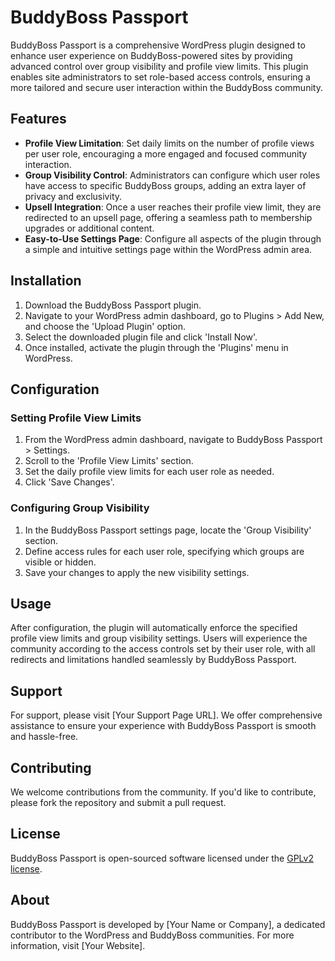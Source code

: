 # BuddyBoss Passport

BuddyBoss Passport is a comprehensive WordPress plugin designed to enhance user experience on BuddyBoss-powered sites by providing advanced control over group visibility and profile view limits. This plugin enables site administrators to set role-based access controls, ensuring a more tailored and secure user interaction within the BuddyBoss community.

## Features

- **Profile View Limitation**: Set daily limits on the number of profile views per user role, encouraging a more engaged and focused community interaction.
- **Group Visibility Control**: Administrators can configure which user roles have access to specific BuddyBoss groups, adding an extra layer of privacy and exclusivity.
- **Upsell Integration**: Once a user reaches their profile view limit, they are redirected to an upsell page, offering a seamless path to membership upgrades or additional content.
- **Easy-to-Use Settings Page**: Configure all aspects of the plugin through a simple and intuitive settings page within the WordPress admin area.

## Installation

1. Download the BuddyBoss Passport plugin.
2. Navigate to your WordPress admin dashboard, go to Plugins > Add New, and choose the 'Upload Plugin' option.
3. Select the downloaded plugin file and click 'Install Now'.
4. Once installed, activate the plugin through the 'Plugins' menu in WordPress.

## Configuration

### Setting Profile View Limits

1. From the WordPress admin dashboard, navigate to BuddyBoss Passport > Settings.
2. Scroll to the 'Profile View Limits' section.
3. Set the daily profile view limits for each user role as needed.
4. Click 'Save Changes'.

### Configuring Group Visibility

1. In the BuddyBoss Passport settings page, locate the 'Group Visibility' section.
2. Define access rules for each user role, specifying which groups are visible or hidden.
3. Save your changes to apply the new visibility settings.

## Usage

After configuration, the plugin will automatically enforce the specified profile view limits and group visibility settings. Users will experience the community according to the access controls set by their user role, with all redirects and limitations handled seamlessly by BuddyBoss Passport.

## Support

For support, please visit [Your Support Page URL]. We offer comprehensive assistance to ensure your experience with BuddyBoss Passport is smooth and hassle-free.

## Contributing

We welcome contributions from the community. If you'd like to contribute, please fork the repository and submit a pull request.

## License

BuddyBoss Passport is open-sourced software licensed under the [GPLv2 license](http://www.gnu.org/licenses/gpl-2.0.html).

## About

BuddyBoss Passport is developed by [Your Name or Company], a dedicated contributor to the WordPress and BuddyBoss communities. For more information, visit [Your Website].
